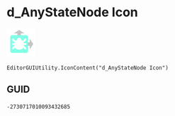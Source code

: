 # d_AnyStateNode Icon
![](/img/d_AnyStateNode%20Icon.png)

``` CSharp
EditorGUIUtility.IconContent("d_AnyStateNode Icon")
```
## GUID
```
-2730717010093432685
```
